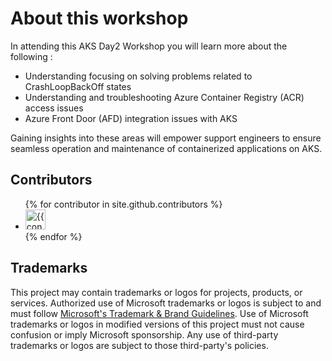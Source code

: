 # About this workshop

In attending this AKS Day2 Workshop you will learn more about the following :

- Understanding focusing on solving problems related to CrashLoopBackOff states
- Understanding and troubleshooting Azure Container Registry (ACR) access issues
- Azure Front Door (AFD) integration issues with AKS

Gaining insights into these areas will empower support engineers to ensure seamless operation and maintenance of containerized applications on AKS.

## Contributors

<ul class="list-style-none">
{% for contributor in site.github.contributors %}
  <li class="d-inline-block mr-1">
     <a href="{{ contributor.html_url }}"><img src="{{ contributor.avatar_url }}" width="32" height="32" alt="{{ contributor.login }}"/></a>
  </li>
{% endfor %}
</ul>

## Trademarks

This project may contain trademarks or logos for projects, products, or services. Authorized use of Microsoft 
trademarks or logos is subject to and must follow [Microsoft's Trademark & Brand Guidelines](https://www.microsoft.com/en-us/legal/intellectualproperty/trademarks/usage/general). Use of Microsoft trademarks or logos in modified versions of this project must not cause confusion or imply Microsoft sponsorship. Any use of third-party trademarks or logos are subject to those third-party's policies.
